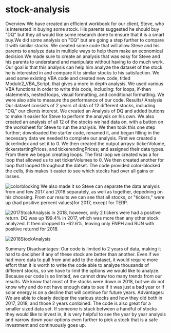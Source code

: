 # stock-analysis

Overview
We have created an efficient workbook for our client, Steve, who is interested in buying some stock. His parents suggested he should buy "DQ" but they all would like some research done to ensure that it is a smart buy.We did some analysis on "DQ" but are going a step further to compare it with similar stocks. We created some code that will allow Steve and his parents to analyze data in multiple ways to help them make an economical decision.We made sure to create an analysis that was easy for Steve and his parents to understand and manipulate without having to do much work. Our goal is that this analysis can help him analyze the dataset of the stock he is interested in and compare it to similar stocks to his satisfaction. We used some existing VBA code and created new code, titled Module2_VBA_Script, that gives a more in depth analysis. We used various VBA functions in order to write this code, including: for loops, if-then statements, nested loops, visual formatting, and conditional formatting. We were also able to measure the performance of our code. 
Results/ Analysis
Our dataset consists of 2 years of data of 12 different stocks, including "DQ," our clients interest. We created an Analysis of DQ and added buttons to make it easier for Steve to perform the analysis on his own. We also created an analysis of all 12 of the stocks we had data on, with a button on the worksheet for Steve to run the analysis. We then took this one step further; downloaded the starter code, renamed it, and began filling in the necessary data we needed to complete our analysis. First we created a tickerIndex and set it to 0. We then created the output arrays: tickerVolume, tickerstartingPrices, and tickerendingPrices; and assigned their data types. From there we began creating loops. The first loop we created was a for loop that allowed us to set tickerVolumes to 0. We then created another for loop that looped throughout the datset. The code provided color-blocked the cells, this makes it easier to see which stocks had over all gains or losses.

![colorblocking](https://user-images.githubusercontent.com/96501958/149700022-757bc8c7-4332-4576-92d6-1deea0073fe6.png)
We also made it so Steve can separate the data analysis from and few 2017 and 2018 separately, as well as together, depedning on his choosing. From our results we can see that all stocks, or "tickers," were up (had positive percent values)for 2017, except for TERP. 

![2017StockAnalysis](https://user-images.githubusercontent.com/96501958/149699805-48a6a93e-70d8-4b46-bf30-9e5012e972fd.png)
In 2018, however, only 2 tickers were had a positive return. DQ was up 199.4% in 2017, which was more than any other stock analyzed. It then dropped to -62.6%, leaving only ENPH and RUN with positive returnd for 2018. 

![2018StockAnalysis](https://user-images.githubusercontent.com/96501958/149699978-5773f17e-4b66-40fc-945e-431a47b343ca.png)

Summary
  Disadvantages:
Our code is limited to 2 years of data, making it hard to decipher if any of these stock are better than another. Even if we had more data to pull from and add to the dataset, it would require more effort than it is worth to write the code able to analyze thousands of different stocks, so we have to limit the options we would like to analyze. Because our code is so limited, we cannot draw too many trends from our results. We know that most of the stocks were down in 2018, but we do not know why and do not have enough data to see if it was just a bad year or if solar energy is on a decline that will continue for future years. 
  Advantages:
We are able to clearly deciper the various stocks and how they did both in 2017, 2018, and those 2 years combined. The code is also great for a smaller sized data set. If someone is stuck between a handful of stocks they would like to invest in, it is very helpful to see the year by year analysis and narrow down your options even further to pick a stock that is a safe investment and continuously goes up. 
  
